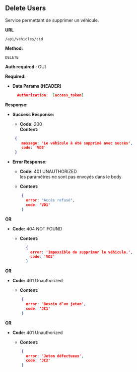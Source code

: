 ## **Delete Users**

Service permettant de supprimer un véhicule.

**URL**

    /api/vehicles/:id

**Method:**

`DELETE`

**Auth required :**  OUI

**Required:**
- **Data Params (HEADER)**
    ```json
      Authorization:  [access_token]
    ```



**Response:**
- **Success Response:**

    - **Code:** 200 <br />
      **Content:**

    ```json
     {
        message: 'Le véhicule à été supprimé avec succès',
        code: 'VD3'
     }
    ```
- **Error Response:**

    - **Code:** 401 UNAUTHORIZED <br />
      les paramètres ne sont pas envoyés dans le body

    - **Content:**
    ```json
        {
          error: "Accès refusé",
          code: 'VD1'
        }
    ```
**OR**
- **Code:**  404 NOT FOUND<br />

    - **Content:**
  ```json
        {
          error: 'Impossible de supprimer le véhicule.',
          code: 'VD2'
        }
  ```
**OR**

- **Code:**  401 Unauthorized <br />

    - **Content:**
  ```json
      {
        error: 'Besoin d’un jeton',
        code: 'JC1'
      }
  ```

**OR**
- **Code:**  401 Unauthorized <br />

    - **Content:**
  ```json
      {
        error: 'Jeton défectueux',
        code: 'JC2'
      }
  ```





